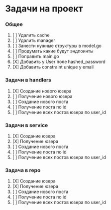 # Задачи на проект

### Общее
1. [ ] Удалить cache
2. [ ] Удалить manager
3. [ ] Занести нужные структуры в model.go
4. [ ] Продумать какие будут эндпоинты
5. [ ] Поправить main.go
6. [X] Добавить у User поле hashed_password
7. [X] Добавить constraint unique у email

### Задачи в handlers
1. [X] Создание нового юзера
2. [ ] Получение нового юзера
3. [ ] Создание нового поста
4. [ ] Получение поста по id
5. [ ] Получение всех постов юзера по user_id

### Задачи в service
1. [X] Создание юзера
2. [X] Получение юзера
3. [ ] Создание нового поста
4. [ ] Получение поста по id
5. [ ] Получение всех постов юзера по user_id

### Задача в repo
1. [X] Создание юзера
2. [X] Получение юзера
3. [ ] Создание нового поста
4. [ ] Получение поста по id
5. [ ] Получение всех постов юзера по user_id
